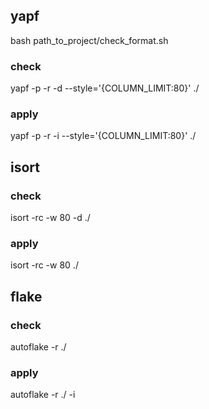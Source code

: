 ## yapf
bash path_to_project/check_format.sh
### check
yapf -p -r -d --style='{COLUMN_LIMIT:80}' ./
### apply
yapf -p -r -i --style='{COLUMN_LIMIT:80}' ./

## isort
### check
isort -rc -w 80 -d ./
### apply
isort -rc -w 80 ./

## flake
### check
autoflake -r ./
### apply
autoflake -r ./ -i
